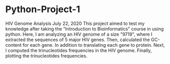 # Python-Project-1
HIV Genome Analysis 
July 22, 2020
This project aimed to test my knowledge after taking the "Introduction to Bioinformatics" course in using python. Here, I am analyzing an HIV genome of a size "9719", where I extracted the sequences of 5 major HIV genes. Then, calculated the GC-content for each gene. In addition to translating each gene to protein. Next, I computed the trinucleotides frequencies in the HIV genome. Finally, plotting the trinucleotides frequencies.  
